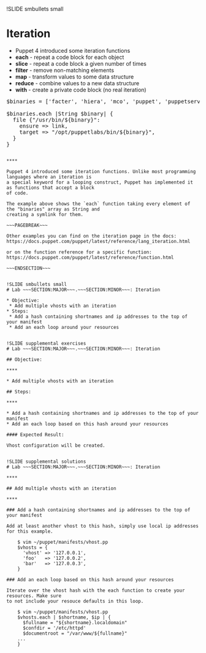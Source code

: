 !SLIDE smbullets small
# Iteration

* Puppet 4 introduced some iteration functions
 * **each** - repeat a code block for each object
 * **slice** - repeat a code block a given number of times
 * **filter** - remove non-matching elements
 * **map** - transform values to some data structure
 * **reduce** - combine values to a new data structure
 * **with** - create a private code block (no real iteration)

<pre>
$binaries = ['facter', 'hiera', 'mco', 'puppet', 'puppetserver']

$binaries.each |String $binary| {
  file {"/usr/bin/${binary}":
    ensure => link,
    target => "/opt/puppetlabs/bin/${binary}",
  }
}
</pre>

~~~SECTION:handouts~~~

****

Puppet 4 introduced some iteration functions. Unlike most programming languages where an iteration is
a special keyword for a looping construct, Puppet has implemented it as functions that accept a block
of code.

The example above shows the `each` function taking every element of the "binaries" array as String and
creating a symlink for them.

~~~PAGEBREAK~~~

Other examples you can find on the iteration page in the docs: https://docs.puppet.com/puppet/latest/reference/lang_iteration.html

or on the function reference for a specific function: https://docs.puppet.com/puppet/latest/reference/function.html

~~~ENDSECTION~~~


!SLIDE smbullets small
# Lab ~~~SECTION:MAJOR~~~.~~~SECTION:MINOR~~~: Iteration

* Objective:
 * Add multiple vhosts with an iteration
* Steps:
 * Add a hash containing shortnames and ip addresses to the top of your manifest
 * Add an each loop around your resources


!SLIDE supplemental exercises
# Lab ~~~SECTION:MAJOR~~~.~~~SECTION:MINOR~~~: Iteration

## Objective:

****

* Add multiple vhosts with an iteration

## Steps:

****

* Add a hash containing shortnames and ip addresses to the top of your manifest
* Add an each loop based on this hash around your resources

#### Expected Result:

Vhost configuration will be created.


!SLIDE supplemental solutions
# Lab ~~~SECTION:MAJOR~~~.~~~SECTION:MINOR~~~: Iteration

****

## Add multiple vhosts with an iteration

****

### Add a hash containing shortnames and ip addresses to the top of your manifest

Add at least another vhost to this hash, simply use local ip addresses for this example.

    $ vim ~/puppet/manifests/vhost.pp
    $vhosts = {
      'vhost' => '127.0.0.1',
      'foo'   => '127.0.0.2',
      'bar'   => '127.0.0.3',
    }

### Add an each loop based on this hash around your resources

Iterate over the vhost hash with the each function to create your resources. Make sure
to not include your resouce defaults in this loop.

    $ vim ~/puppet/manifests/vhost.pp
    $vhosts.each | $shortname, $ip | {
      $fullname = "${shortname}.localdomain"
      $confdir = '/etc/httpd'
      $documentroot = "/var/www/${fullname}"
    ...
    }
